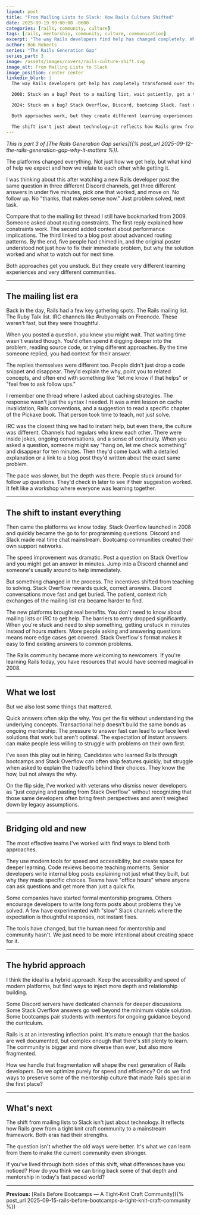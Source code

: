 ```yaml
---
layout: post
title: "From Mailing Lists to Slack: How Rails Culture Shifted"
date: 2025-09-19 09:00:00 -0600
categories: [rails, community, culture]
tags: [rails, mentorship, community, culture, communication]
excerpt: "The way Rails developers find help has changed completely. What we gained and lost in the shift from mailing lists to instant answers."
author: Bob Roberts
series: "The Rails Generation Gap"
series_part: 3
image: /assets/images/covers/rails-culture-shift.svg
image_alt: From Mailing Lists to Slack
image_position: center center
linkedin_blurb: |
  The way Rails developers get help has completely transformed over the past 15 years.

  2008: Stuck on a bug? Post to a mailing list, wait patiently, get a thoughtful response with context and encouragement to dig deeper.

  2024: Stuck on a bug? Stack Overflow, Discord, bootcamp Slack. Fast answers, less context, more transactional.

  Both approaches work, but they create different learning experiences. The mailing list era forced you to slow down, read deeply, and really understand the why behind solutions. Today's platforms optimize for speed and getting unstuck quickly.

  The shift isn't just about technology—it reflects how Rails grew from a tight-knit craft community to a mainstream framework. What did we gain? What did we lose? And how do we bring back some of that depth in a world built for quick fixes?
---
```


*This is part 3 of [The Rails Generation Gap series]({% post_url 2025-09-12-the-rails-generation-gap-why-it-matters %}).*

The platforms changed everything. Not just how we get help, but what kind of help we expect and how we relate to each other while getting it.

I was thinking about this after watching a new Rails developer post the same question in three different Discord channels, get three different answers in under five minutes, pick one that worked, and move on. No follow up. No "thanks, that makes sense now." Just problem solved, next task.

Compare that to the mailing list thread I still have bookmarked from 2009. Someone asked about routing constraints. The first reply explained how constraints work. The second added context about performance implications. The third linked to a blog post about advanced routing patterns. By the end, five people had chimed in, and the original poster understood not just how to fix their immediate problem, but why the solution worked and what to watch out for next time.

Both approaches get you unstuck. But they create very different learning experiences and very different communities.

---

## The mailing list era

Back in the day, Rails had a few key gathering spots. The Rails mailing list. The Ruby Talk list. IRC channels like #rubyonrails on Freenode. These weren't fast, but they were thoughtful.

When you posted a question, you knew you might wait. That waiting time wasn't wasted though. You'd often spend it digging deeper into the problem, reading source code, or trying different approaches. By the time someone replied, you had context for their answer.

The replies themselves were different too. People didn't just drop a code snippet and disappear. They'd explain the why, point you to related concepts, and often end with something like "let me know if that helps" or "feel free to ask follow ups."

I remember one thread where I asked about caching strategies. The response wasn't just the syntax I needed. It was a mini lesson on cache invalidation, Rails conventions, and a suggestion to read a specific chapter of the Pickaxe book. That person took time to teach, not just solve.

IRC was the closest thing we had to instant help, but even there, the culture was different. Channels had regulars who knew each other. There were inside jokes, ongoing conversations, and a sense of continuity. When you asked a question, someone might say "hang on, let me check something" and disappear for ten minutes. Then they'd come back with a detailed explanation or a link to a blog post they'd written about the exact same problem.

The pace was slower, but the depth was there. People stuck around for follow up questions. They'd check in later to see if their suggestion worked. It felt like a workshop where everyone was learning together.

---

## The shift to instant everything

Then came the platforms we know today. Stack Overflow launched in 2008 and quickly became the go to for programming questions. Discord and Slack made real time chat mainstream. Bootcamp communities created their own support networks.

The speed improvement was dramatic. Post a question on Stack Overflow and you might get an answer in minutes. Jump into a Discord channel and someone's usually around to help immediately.

But something changed in the process. The incentives shifted from teaching to solving. Stack Overflow rewards quick, correct answers. Discord conversations move fast and get buried. The patient, context rich exchanges of the mailing list era became harder to find.

The new platforms brought real benefits. You don't need to know about mailing lists or IRC to get help. The barriers to entry dropped significantly. When you're stuck and need to ship something, getting unstuck in minutes instead of hours matters. More people asking and answering questions means more edge cases get covered. Stack Overflow's format makes it easy to find existing answers to common problems.

The Rails community became more welcoming to newcomers. If you're learning Rails today, you have resources that would have seemed magical in 2008.

---

## What we lost

But we also lost some things that mattered.

Quick answers often skip the why. You get the fix without understanding the underlying concepts. Transactional help doesn't build the same bonds as ongoing mentorship. The pressure to answer fast can lead to surface level solutions that work but aren't optimal. The expectation of instant answers can make people less willing to struggle with problems on their own first.

I've seen this play out in hiring. Candidates who learned Rails through bootcamps and Stack Overflow can often ship features quickly, but struggle when asked to explain the tradeoffs behind their choices. They know the how, but not always the why.

On the flip side, I've worked with veterans who dismiss newer developers as "just copying and pasting from Stack Overflow" without recognizing that those same developers often bring fresh perspectives and aren't weighed down by legacy assumptions.

---

## Bridging old and new

The most effective teams I've worked with find ways to blend both approaches.

They use modern tools for speed and accessibility, but create space for deeper learning. Code reviews become teaching moments. Senior developers write internal blog posts explaining not just what they built, but why they made specific choices. Teams have "office hours" where anyone can ask questions and get more than just a quick fix.

Some companies have started formal mentorship programs. Others encourage developers to write long form posts about problems they've solved. A few have experimented with "slow" Slack channels where the expectation is thoughtful responses, not instant fixes.

The tools have changed, but the human need for mentorship and community hasn't. We just need to be more intentional about creating space for it.

---

## The hybrid approach

I think the ideal is a hybrid approach. Keep the accessibility and speed of modern platforms, but find ways to inject more depth and relationship building.

Some Discord servers have dedicated channels for deeper discussions. Some Stack Overflow answers go well beyond the minimum viable solution. Some bootcamps pair students with mentors for ongoing guidance beyond the curriculum.

Rails is at an interesting inflection point. It's mature enough that the basics are well documented, but complex enough that there's still plenty to learn. The community is bigger and more diverse than ever, but also more fragmented.

How we handle that fragmentation will shape the next generation of Rails developers. Do we optimize purely for speed and efficiency? Or do we find ways to preserve some of the mentorship culture that made Rails special in the first place?

---

## What's next

The shift from mailing lists to Slack isn't just about technology. It reflects how Rails grew from a tight knit craft community to a mainstream framework. Both eras had their strengths.

The question isn't whether the old ways were better. It's what we can learn from them to make the current community even stronger.

If you've lived through both sides of this shift, what differences have you noticed? How do you think we can bring back some of that depth and mentorship in today's fast paced world?

---

**Previous:** [Rails Before Bootcamps — A Tight‑Knit Craft Community]({% post_url 2025-09-15-rails-before-bootcamps-a-tight-knit-craft-community %})
<!-- | **Next:** [Mentorship in Rails: From One-on-One to At-Scale]({% post_url 2025-09-22-mentorship-in-rails-from-one-on-one-to-at-scale %}) -->
